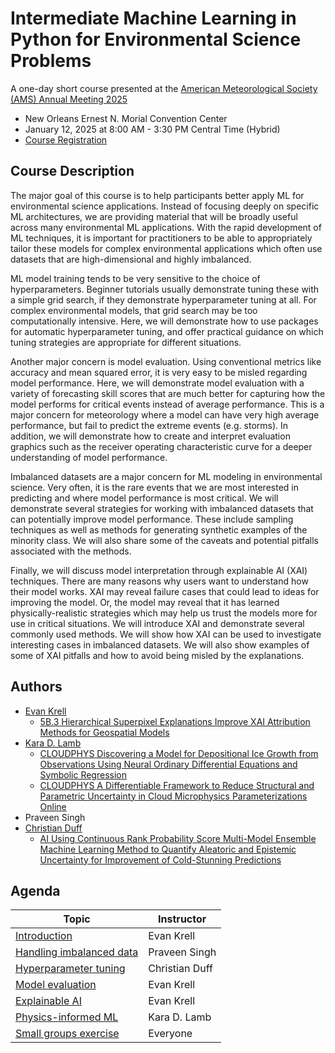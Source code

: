 # Intermediate Machine Learning in Python for Environmental Science Problems

A one-day short course presented at the [American Meteorological Society (AMS) Annual Meeting 2025](https://annual.ametsoc.org/index.cfm/2025/)

- New Orleans Ernest N. Morial Convention Center
- January 12, 2025 at 8:00 AM - 3:30 PM Central Time (Hybrid)
- [Course Registration](https://www.ametsoc.org/index.cfm/ams/education-careers/careers/professional-development/short-courses/intermediate-machine-learning-in-python-for-environmental-science-problems-2025/)

## Course Description

The major goal of this course is to help participants better apply ML for environmental science applications. Instead of focusing deeply on specific ML architectures, we are providing material that will be broadly useful across many environmental ML applications. With the rapid development of ML techniques, it is important for practitioners to be able to appropriately tailor these models for complex environmental applications which often use datasets that are high-dimensional and highly imbalanced.

ML model training tends to be very sensitive to the choice of hyperparameters. Beginner tutorials usually demonstrate tuning these with a simple grid search, if they demonstrate hyperparameter tuning at all. For complex environmental models, that grid search may be too computationally intensive. Here, we will demonstrate how to use packages for automatic hyperparameter tuning, and offer practical guidance on which tuning strategies are appropriate for different situations.

Another major concern is model evaluation. Using conventional metrics like accuracy and mean squared error, it is very easy to be misled regarding model performance. Here, we will demonstrate model evaluation with a variety of forecasting skill scores that are much better for capturing how the model performs for critical events instead of average performance. This is a major concern for meteorology where a model can have very high average performance, but fail to predict the extreme events (e.g. storms). In addition, we will demonstrate how to create and interpret evaluation graphics such as the receiver operating characteristic curve for a deeper understanding of model performance.

Imbalanced datasets are a major concern for ML modeling in environmental science. Very often, it is the rare events that we are most interested in predicting and where model performance is most critical. We will demonstrate several strategies for working with imbalanced datasets that can potentially improve model performance. These include sampling techniques as well as methods for generating synthetic examples of the minority class. We will also share some of the caveats and potential pitfalls associated with the methods.

Finally, we will discuss model interpretation through explainable AI (XAI) techniques. There are many reasons why users want to understand how their model works. XAI may reveal failure cases that could lead to ideas for improving the model. Or, the model may reveal that it has learned physically-realistic strategies which may help us trust the models more for use in critical situations. We will introduce XAI and demonstrate several commonly used methods. We will show how XAI can be used to investigate interesting cases in imbalanced datasets. We will also show examples of some of XAI pitfalls and how to avoid being misled by the explanations.

## Authors

- [Evan Krell](https://ekrell.github.io/)
  - [5B.3 Hierarchical Superpixel Explanations Improve XAI Attribution Methods for Geospatial Models ](https://ams.confex.com/ams/105ANNUAL/meetingapp.cgi/Paper/448846)
- [Kara D. Lamb](https://kdlamb.github.io/)
  - [CLOUDPHYS Discovering a Model for Depositional Ice Growth from Observations Using Neural Ordinary Differential Equations and Symbolic Regression ](https://ams.confex.com/ams/105ANNUAL/meetingapp.cgi/Paper/457671)
  - [CLOUDPHYS A Differentiable Framework to Reduce Structural and Parametric Uncertainty in Cloud Microphysics Parameterizations Online ](https://ams.confex.com/ams/105ANNUAL/meetingapp.cgi/Paper/457779)
- Praveen Singh
- [Christian Duff](https://www.linkedin.com/in/christian-duff-898103211/)
  - [AI Using Continuous Rank Probability Score Multi-Model Ensemble Machine Learning Method to Quantify Aleatoric and Epistemic Uncertainty for Improvement of Cold-Stunning Predictions ](https://ams.confex.com/ams/105ANNUAL/meetingapp.cgi/Paper/455246)

## Agenda

| **Topic**                                                          | **Instructor**  |
|--------------------------------------------------------------------|-----------------|
| [Introduction](AMSAI2025_Intro.pdf)                                | Evan Krell      |
| [Handling imbalanced data](AMSAI2025_Imbalanced.ipynb)   | Praveen Singh   |
| [Hyperparameter tuning](Hyperparameter_Tuning.ipynb)     | Christian Duff  | 
| [Model evaluation](AMSAI2025_Evaluation.ipynb)           | Evan Krell      |
| [Explainable AI](AMSAI2025_XAI.ipynb)                    | Evan Krell      | 
| [Physics-informed ML](AMSAI2025_physicsai.ipynb)         | Kara D. Lamb    | 
| [Small groups exercise](AMSAI2025_Exercise.ipynb)        | Everyone        | 

